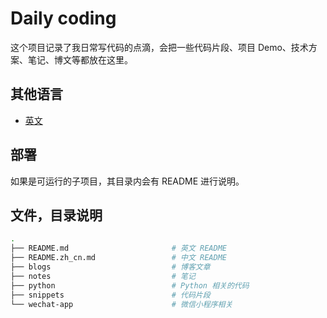 # Daily coding
这个项目记录了我日常写代码的点滴，会把一些代码片段、项目 Demo、技术方案、笔记、博文等都放在这里。

## 其他语言
- [英文](README.md "英文 README.md")

## 部署
如果是可运行的子项目，其目录内会有 README 进行说明。

## 文件，目录说明
```bash
.
├── README.md                       # 英文 README
├── README.zh_cn.md                 # 中文 README
├── blogs                           # 博客文章
├── notes                           # 笔记
├── python                          # Python 相关的代码
├── snippets                        # 代码片段
└── wechat-app                      # 微信小程序相关
```
